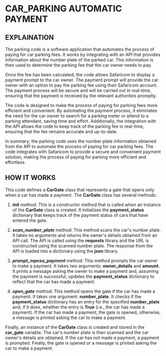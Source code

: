 # CAR_PARKING AUTOMATIC PAYMENT

## EXPLAINATION
The parking code is a software application that automates the process of paying for car parking fees. It works by integrating with an API that provides information about the number plate of the parked car. This information is then used to determine the parking fee that the car owner needs to pay.

Once the fee has been calculated, the code allows Safaricom to display a payment prompt to the car owner. The payment prompt will provide the car owner with an option to pay the parking fee using their Safaricom account. The payment process will be secure and will be carried out in real-time, ensuring that the payment is received by the relevant authorities promptly.

The code is designed to make the process of paying for parking fees more efficient and convenient. By automating the payment process, it eliminates the need for the car owner to search for a parking meter or attend to a parking attendant, saving time and effort. Additionally, the integration with the API allows the code to keep track of the parking fee in real-time, ensuring that the fee remains accurate and up-to-date.

In summary, the parking code uses the number plate information obtained from the API to automate the process of paying for car parking fees. The code integrates with Safaricom to provide a secure and convenient payment solution, making the process of paying for parking more efficient and effortless.

## HOW IT WORKS

This code defines a **CarGate** class that represents a gate that opens only when a car has made a payment. The **CarGate** class has several methods:

1. ***__init__*** method: This is a constructor method that is called when an instance of the **CarGate** class is created. It initializes the **payment_status** dictionary that keeps track of the payment status of cars that have entered the gate.

2. ***scan_number_plate*** method: This method scans the car's number plate. It takes no arguments and returns the owner's details obtained from an API call. The API is called using the **requests** library and the URL is constructed using the scanned number plate. The response from the API is loaded into a dictionary using the **json** library.

3. ***prompt_mpesa_payment*** method: This method prompts the car owner to make a payment. It takes two arguments: **owner_details** and **amount**. It prints a message asking the owner to make a payment and, assuming the payment is successful, updates the **payment_status** dictionary to reflect that the car has made a payment.

4. ***open_gate*** method: This method opens the gate if the car has made a payment. It takes one argument: **number_plate**. It checks if the **payment_status** dictionary has an entry for the specified **number_plate** and, if it does, whether the entry is **True** (i.e., the car has made a payment). If the car has made a payment, the gate is opened, otherwise, a message is printed asking the car to make a payment.

Finally, an instance of the **CarGate** class is created and stored in the **car_gate** variable. The car's number plate is then scanned and the car owner's details are obtained. If the car has not made a payment, a payment is prompted. Finally, the gate is opened or a message is printed asking the car to make a payment.
